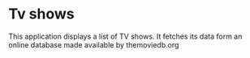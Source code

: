# Tv shows

This application displays a list of TV shows. It fetches its data form an online database made available 
by themoviedb.org 
